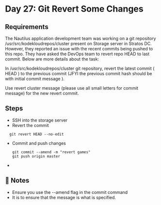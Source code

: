 # Day 27: Git Revert Some Changes

## Requirements
The Nautilus application development team was working on a git repository /usr/src/kodekloudrepos/cluster present on Storage server in Stratos DC. However, they reported an issue with the recent commits being pushed to this repo. They have asked the DevOps team to revert repo HEAD to last commit. Below are more details about the task:

In /usr/src/kodekloudrepos/cluster git repository, revert the latest commit ( HEAD ) to the previous commit (JFYI the previous commit hash should be with initial commit message ).

Use revert cluster message (please use all small letters for commit message) for the new revert commit.

## Steps
- SSH into the storage server
- Revert the commit
```console
  git revert HEAD --no-edit
```
- Commit and push changes
  ```console
  git commit --amend -m "revert games"
  git push origin master
  ```
- 

## 📝 Notes
- Ensure you use the --amend flag in the commit command
- It is to ensure that the message is what is specified.

